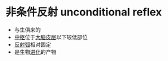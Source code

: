 # 非条件反射 unconditional reflex

- 与生俱来的
- [中枢](中枢.md)位于[大脑皮层](大脑皮层.md)以下较低部位
- [反射弧](反射弧.md)相对固定
- 是生物[进化](进化.md)的产物
